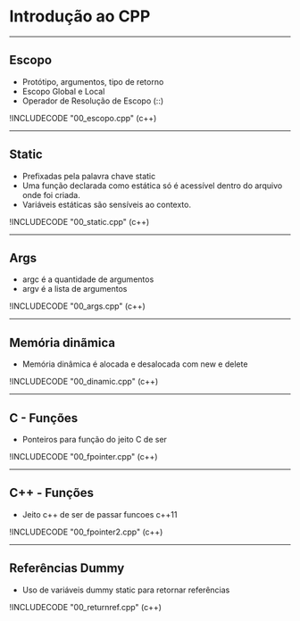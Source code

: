# Introdução ao CPP

---
## Escopo

- Protótipo, argumentos, tipo de retorno
- Escopo Global e Local
- Operador de Resolução de Escopo (::)

!INCLUDECODE "00_escopo.cpp" (c++)

---
## Static

- Prefixadas pela palavra chave static
- Uma função declarada como estática só é acessı́vel dentro do arquivo onde foi criada.
- Variáveis estáticas são sensı́veis ao contexto.

!INCLUDECODE "00_static.cpp" (c++)

---
## Args

- argc é a quantidade de argumentos
- argv é a lista de argumentos

!INCLUDECODE "00_args.cpp" (c++)

---
## Memória dinãmica

- Memória dinâmica é alocada e desalocada com new e delete

!INCLUDECODE "00_dinamic.cpp" (c++)

---
## C - Funções

- Ponteiros para função do jeito C de ser
 
!INCLUDECODE "00_fpointer.cpp" (c++)

 ---
 ## C++ - Funções

- Jeito c++ de ser de passar funcoes c++11

!INCLUDECODE "00_fpointer2.cpp" (c++)

---
## Referências Dummy

 - Uso de variáveis dummy static para retornar referências

!INCLUDECODE "00_returnref.cpp" (c++)